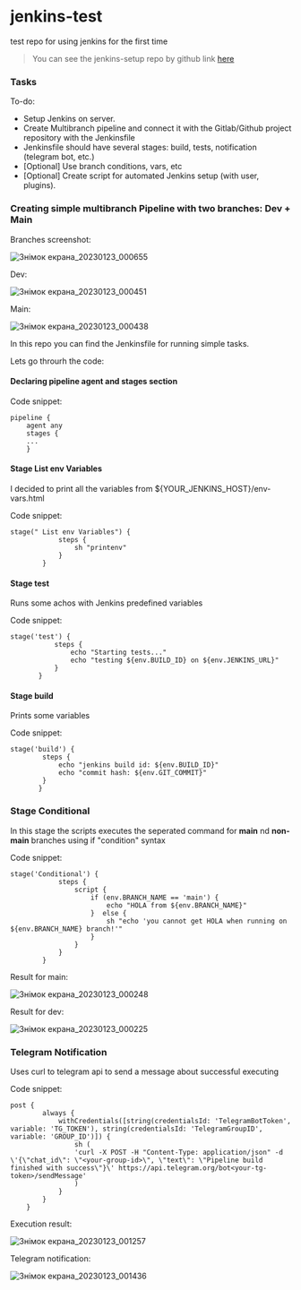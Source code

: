 # jenkins-test
test repo for using jenkins for the first time

> You can see the jenkins-setup repo by github link [here](https://github.com/digitalake/jenkins-docker-compose)
### Tasks
To-do:
  - Setup Jenkins on server.
  - Create Multibranch pipeline and connect it with the Gitlab/Github project repository with the Jenkinsfile
  - Jenkinsfile should have several stages: build, tests, notification (telegram bot, etc.)
  - [Optional] Use branch conditions, vars, etc
  - [Optional] Create script for automated Jenkins setup (with user, plugins).
  
### Creating simple multibranch Pipeline with two branches: Dev + Main

Branches screenshot:

![Знімок екрана_20230123_000655](https://user-images.githubusercontent.com/109740456/213942880-94b23803-f6a4-43b3-bf2c-477fe443e30c.png)

Dev:

![Знімок екрана_20230123_000451](https://user-images.githubusercontent.com/109740456/213942928-ee25d546-a5f8-4e46-9616-51be07a3c1bd.png)

Main:

![Знімок екрана_20230123_000438](https://user-images.githubusercontent.com/109740456/213942978-34c8ae5f-954d-4b78-bf82-0857a55c5d89.png)



In this repo you can find the Jenkinsfile for running simple tasks.

Lets go throurh the code:

#### Declaring pipeline agent and stages section

Code snippet:
```
pipeline {
    agent any
    stages {
    ...
    }
```

#### Stage List env Variables

I decided to print all the variables from ${YOUR_JENKINS_HOST}/env-vars.html 

Code snippet:
```
stage(" List env Variables") {
            steps {
                sh "printenv"
            }
        }
```
#### Stage test

Runs some achos with Jenkins predefined variables

Code snippet:
```
stage('test') {
           steps {
               echo "Starting tests..."
               echo "testing ${env.BUILD_ID} on ${env.JENKINS_URL}"
           }
       }

```

#### Stage build 

Prints some variables

Code snippet:
```
stage('build') {
        steps {
            echo "jenkins build id: ${env.BUILD_ID}"
            echo "commit hash: ${env.GIT_COMMIT}"
        }
       }
```

### Stage Conditional 

In this stage the scripts executes the seperated command for __main__ nd __non-main__ branches using if "condition" syntax 

Code snippet:
```
stage('Conditional') {
            steps {
                script {
                    if (env.BRANCH_NAME == 'main') {
                        echo "HOLA from ${env.BRANCH_NAME}"
                    }  else {
                        sh "echo 'you cannot get HOLA when running on ${env.BRANCH_NAME} branch!'"
                    }
                }
            }
        }
```

Result for main:

![Знімок екрана_20230123_000248](https://user-images.githubusercontent.com/109740456/213943007-487e065b-c179-4c0b-bd0c-23eb2e0282c9.png)

Result for dev:

![Знімок екрана_20230123_000225](https://user-images.githubusercontent.com/109740456/213943024-385bd67d-1fc6-4622-a4e5-1fd5523cd3d7.png)


### Telegram Notification

Uses curl to telegram api to send a message about successful executing

Code snippet:
```
post {
        always {
            withCredentials([string(credentialsId: 'TelegramBotToken', variable: 'TG_TOKEN'), string(credentialsId: 'TelegramGroupID', variable: 'GROUP_ID')]) {
                sh (
                'curl -X POST -H "Content-Type: application/json" -d \'{\"chat_id\": \"<your-group-id>\", \"text\": \"Pipeline build finished with success\"}\' https://api.telegram.org/bot<your-tg-token>/sendMessage'
                )
            }
        }
    }
```

Execution result:

![Знімок екрана_20230123_001257](https://user-images.githubusercontent.com/109740456/213943095-e5ec36c9-b982-448a-8a0b-ceac3beb7567.png)

Telegram notification:

![Знімок екрана_20230123_001436](https://user-images.githubusercontent.com/109740456/213943183-659ca2b3-0c71-409e-bc19-9426002c6062.png)

